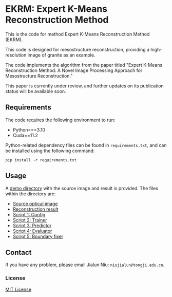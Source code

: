 # EKRM: Expert K-Means Reconstruction Method

This is the code for method Expert K-Means Reconstruction Method (EKRM).

This code is designed for mesostructure reconstruction, providing a high-resolution image of granite as an example.

The code implements the algorithm from the paper titled "Expert K-Means Reconstruction Method: A Novel Image Processing Approach for Mesostructure Reconstruction."

This paper is currently under review, and further updates on its publication status will be available soon.

## Requirements

The code requires the following environment to run:

* Python===3.10
* Cuda==11.2

Python-related dependency files can be found in `requirements.txt`, and can be installed using the following command:

```shell
pip install -r requirements.txt
```

## Usage

A [demo directory](./demo) with the source image and result is provided. The files within the directory are:

* [Source optical image](./demo/befast-granite.jpg)
* [Reconstruction result](./demo/befast-granite-result.png)
* [Script 1: Config](./demo/s1_config.py)
* [Script 2: Trainer](./demo/s2_trainer.py)
* [Script 3: Predictor](./demo/s3_expert_system.py)
* [Script 4: Evaluator](./demo/s4_predictor.py)
* [Script 5: Boundary fixer](./demo/s5_boundary_fixer.py)

## Contact

If you have any problem, please email Jialun Niu: `niujialun@tongji.edu.cn`.

### License ###

[MIT License](./LICENSE)